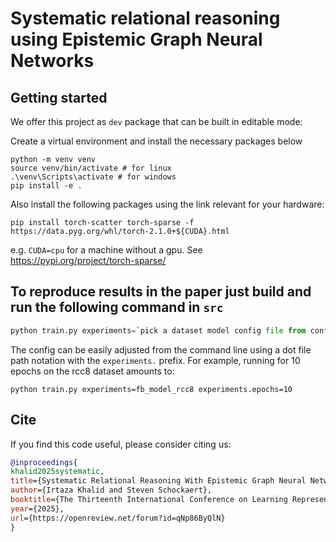 # Systematic relational reasoning using Epistemic Graph Neural Networks

## Getting started

We offer this project as `dev` package that can be built in editable mode:

Create a virtual environment and install the necessary packages below

```python3
python -m venv venv
source venv/bin/activate # for linux
.\venv\Scripts\activate # for windows
pip install -e .
```
Also install the following packages using the link relevant for your hardware:
```
pip install torch-scatter torch-sparse -f https://data.pyg.org/whl/torch-2.1.0+${CUDA}.html
```
e.g. `CUDA=cpu` for a machine without a gpu. See https://pypi.org/project/torch-sparse/ 

## To reproduce results in the paper just build and run the following command in `src`


```python
python train.py experiments=`pick a dataset model config file from configs/experiments`
```

The config can be easily adjusted from the command line using a dot file path notation with the `experiments.` prefix. For example, running for 10 epochs on the rcc8 dataset amounts to:
```
python train.py experiments=fb_model_rcc8 experiments.epochs=10
```

## Cite
If you find this code useful, please consider citing us:
```bibtex
@inproceedings{
khalid2025systematic,
title={Systematic Relational Reasoning With Epistemic Graph Neural Networks},
author={Irtaza Khalid and Steven Schockaert},
booktitle={The Thirteenth International Conference on Learning Representations},
year={2025},
url={https://openreview.net/forum?id=qNp86ByQlN}
}
```

